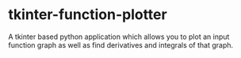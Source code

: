 # tkinter-function-plotter
A tkinter based python application which allows you to plot an input function graph as well as find derivatives and integrals of that graph.
